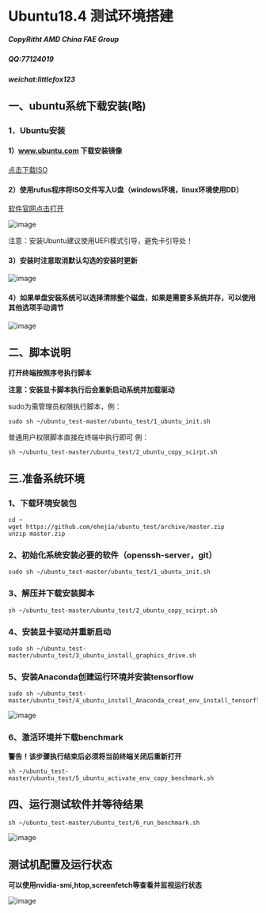 # Ubuntu18.4 测试环境搭建 

##### CopyRitht AMD China FAE Group

##### QQ:77124019 
##### weichat:littlefox123 

## 一、ubuntu系统下载安装(略)

### 1．Ubuntu安装

####  1）www.ubuntu.com 下载安装镜像
  
[点击下载ISO](http://mirrors.njupt.edu.cn/ubuntu-releases/18.04.3/ubuntu-18.04.3-desktop-amd64.iso)
	
####  2）使用rufus程序将ISO文件写入U盘（windows环境，linux环境使用DD）

[软件官网点击打开](https://rufus.ie/)
  
![image](https://github.com/ehejia/ubuntu_test/raw/master/images/isotousb.png)

注意：安装Ubuntu建议使用UEFI模式引导，避免卡引导处！

####  3）安装时注意取消默认勾选的安装时更新

![image](https://github.com/ehejia/ubuntu_test/raw/master/images/delselete.jpg)


####  4）如果单盘安装系统可以选择清除整个磁盘，如果是需要多系统并存，可以使用其他选项手动调节

![image](https://github.com/ehejia/ubuntu_test/raw/master/images/no_data.png)


## 二、脚本说明

**打开终端按照序号执行脚本**
  
**注意：安装显卡脚本执行后会重新启动系统并加载驱动**

sudo为需管理员权限执行脚本，例：
```
sudo sh ~/ubuntu_test-master/ubuntu_test/1_ubuntu_init.sh
```

普通用户权限脚本直接在终端中执行即可
  例：
```
sh ~/ubuntu_test-master/ubuntu_test/2_ubuntu_copy_scirpt.sh
```

## 三.准备系统环境

### 1、下载环境安装包
```
cd ~
wget https://github.com/ehejia/ubuntu_test/archive/master.zip
unzip master.zip
```
### 2、初始化系统安装必要的软件（openssh-server，git）
```
sudo sh ~/ubuntu_test-master/ubuntu_test/1_ubuntu_init.sh
```
### 3、解压并下载安装脚本
```
sh ~/ubuntu_test-master/ubuntu_test/2_ubuntu_copy_scirpt.sh
```
### 4、安装显卡驱动并重新启动
```
sudo sh ~/ubuntu_test-master/ubuntu_test/3_ubuntu_install_graphics_drive.sh
```
### 5、安装Anaconda创建运行环境并安装tensorflow
```
sudo sh ~/ubuntu_test-master/ubuntu_test/4_ubuntu_install_Anaconda_creat_env_install_tensorflow.sh
```
![image](https://github.com/ehejia/ubuntu_test/raw/master/images/conda_create_env.png)

### 6、激活环境并下载benchmark

**警告！该步骤执行结束后必须将当前终端关闭后重新打开**
```
sh ~/ubuntu_test-master/ubuntu_test/5_ubuntu_activate_env_copy_benchmark.sh
```
## 四、运行测试软件并等待结果
```
sh ~/ubuntu_test-master/ubuntu_test/6_run_benchmark.sh
```
![image](https://github.com/ehejia/ubuntu_test/raw/master/images/run_benchmark.png)

## 测试机配置及运行状态

**可以使用nvidia-smi,htop,screenfetch等查看并监视运行状态**

![image](https://github.com/ehejia/ubuntu_test/raw/master/images/testing.png)

